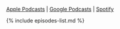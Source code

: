 [Apple Podcasts](https://podcasts.apple.com/pl/podcast/around-it-in-256-seconds/id1510899104) |
[Google Podcasts](https://podcasts.google.com/?feed=aHR0cHM6Ly9hbmNob3IuZm0vcy8xNTVlNzEzNC9wb2RjYXN0L3Jzcw%3D%3D) |
[Spotify](https://open.spotify.com/show/2WTzG4ef4L5GDSBf7IB2tJ)

{% include episodes-list.md %}


